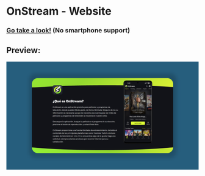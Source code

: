 # OnStream - Website
### [Go take a look!](http://www.onstream.club/) (No smartphone support)
## Preview:
![Portada](Previsualización.png)
